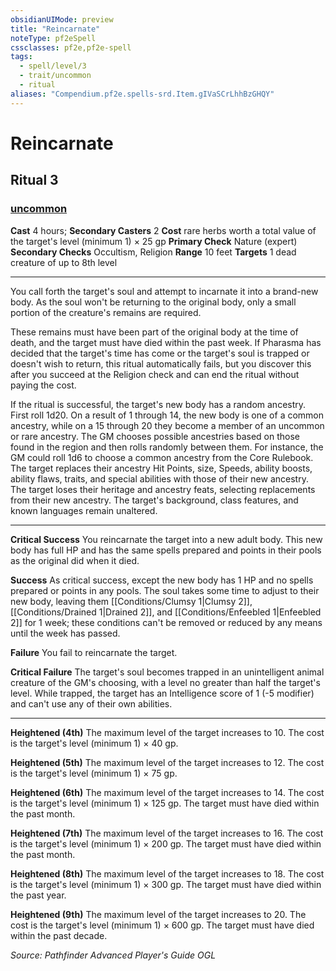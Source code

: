 ```yaml
---
obsidianUIMode: preview
title: "Reincarnate"
noteType: pf2eSpell
cssclasses: pf2e,pf2e-spell
tags:
  - spell/level/3
  - trait/uncommon
  - ritual
aliases: "Compendium.pf2e.spells-srd.Item.gIVaSCrLhhBzGHQY" 
---
```

# Reincarnate   
## Ritual 3
### [uncommon](uncommon "Uncommon Rarity Trait")

**Cast** 4 hours; **Secondary Casters** 2
**Cost** rare herbs worth a total value of the target's level (minimum 1) × 25 gp
**Primary Check** Nature (expert)
**Secondary Checks** Occultism,  Religion
**Range** 10 feet
**Targets** 1 dead creature of up to 8th level
* * * 
You call forth the target's soul and attempt to incarnate it into a brand-new body. As the soul won't be returning to the original body, only a small portion of the creature's remains are required.

These remains must have been part of the original body at the time of death, and the target must have died within the past week. If Pharasma has decided that the target's time has come or the target's soul is trapped or doesn't wish to return, this ritual automatically fails, but you discover this after you succeed at the Religion check and can end the ritual without paying the cost.

If the ritual is successful, the target's new body has a random ancestry. First roll 1d20. On a result of 1 through 14, the new body is one of a common ancestry, while on a 15 through 20 they become a member of an uncommon or rare ancestry. The GM chooses possible ancestries based on those found in the region and then rolls randomly between them. For instance, the GM could roll 1d6 to choose a common ancestry from the Core Rulebook. The target replaces their ancestry Hit Points, size, Speeds, ability boosts, ability flaws, traits, and special abilities with those of their new ancestry. The target loses their heritage and ancestry feats, selecting replacements from their new ancestry. The target's background, class features, and known languages remain unaltered.

* * *

**Critical Success** You reincarnate the target into a new adult body. This new body has full HP and has the same spells prepared and points in their pools as the original did when it died.

**Success** As critical success, except the new body has 1 HP and no spells prepared or points in any pools. The soul takes some time to adjust to their new body, leaving them [[Conditions/Clumsy 1|Clumsy 2]], [[Conditions/Drained 1|Drained 2]], and [[Conditions/Enfeebled 1|Enfeebled 2]] for 1 week; these conditions can't be removed or reduced by any means until the week has passed.

**Failure** You fail to reincarnate the target.

**Critical Failure** The target's soul becomes trapped in an unintelligent animal creature of the GM's choosing, with a level no greater than half the target's level. While trapped, the target has an Intelligence score of 1 (-5 modifier) and can't use any of their own abilities.

* * *

**Heightened (4th)** The maximum level of the target increases to 10. The cost is the target's level (minimum 1) × 40 gp.

**Heightened (5th)** The maximum level of the target increases to 12. The cost is the target's level (minimum 1) × 75 gp.

**Heightened (6th)** The maximum level of the target increases to 14. The cost is the target's level (minimum 1) × 125 gp. The target must have died within the past month.

**Heightened (7th)** The maximum level of the target increases to 16. The cost is the target's level (minimum 1) × 200 gp. The target must have died within the past month.

**Heightened (8th)** The maximum level of the target increases to 18. The cost is the target's level (minimum 1) × 300 gp. The target must have died within the past year.

**Heightened (9th)** The maximum level of the target increases to 20. The cost is the target's level (minimum 1) × 600 gp. The target must have died within the past decade.

*Source: Pathfinder Advanced Player's Guide*
*OGL*